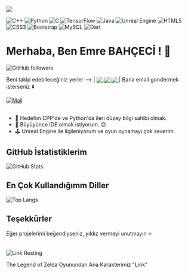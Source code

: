 <img src="https://i.redd.it/5c612iy7q5ia1.gif">

![C++](https://img.shields.io/badge/c++-%2300599C.svg?style=for-the-badge&logo=c%2B%2B&logoColor=white) ![Python](https://img.shields.io/badge/python-3670A0?style=for-the-badge&logo=python&logoColor=ffdd54) ![C](https://img.shields.io/badge/c-%2300599C.svg?style=for-the-badge&logo=c&logoColor=white) ![TensorFlow](https://img.shields.io/badge/TensorFlow-%23FF6F00.svg?style=for-the-badge&logo=TensorFlow&logoColor=white) ![Java](https://img.shields.io/badge/java-%23ED8B00.svg?style=for-the-badge&logo=java&logoColor=white) ![Unreal Engine](https://img.shields.io/badge/unreal%20engine-%23313131.svg?style=for-the-badge&logo=unreal%20engine&logoColor=white) ![HTML5](https://img.shields.io/badge/html5-%23E34F26.svg?style=for-the-badge&logo=html5&logoColor=white) ![CSS3](https://img.shields.io/badge/css3-%231572B6.svg?style=for-the-badge&logo=css3&logoColor=white) ![Bootstrap](https://img.shields.io/badge/bootstrap-%23563D7C.svg?style=for-the-badge&logo=bootstrap&logoColor=white) ![MySQL](https://img.shields.io/badge/mysql-%2300f.svg?style=for-the-badge&logo=mysql&logoColor=white) ![Dart](https://img.shields.io/badge/dart-%230175C2.svg?style=for-the-badge&logo=dart&logoColor=white)

# Merhaba, Ben Emre BAHÇECİ ! 👋
![GitHub followers](https://img.shields.io/github/followers/EmreBHCC?label=Follow&style=social) 
<p>
  Beni takip edebileceğiniz yerler -->   |
  <a href="https://www.linkedin.com/in/emrebahceci/" target="_blank">
    <img align="center" src="https://img.shields.io/badge/LinkedIn-%230077B5.svg?style=for-the-badge&logo=linkedin&logoColor=white">
  </a>
  <a href="https://www.instagram.com/emre_bahceci/" target="_blank">
    <img align="center" src="https://img.shields.io/badge/Instagram-%23E4405F.svg?style=for-the-badge&logo=instagram&logoColor=white">
  </a>
  <a href="https://emrebahceci.com" target="_blank">
    <img align="center" src="https://img.shields.io/badge/Website-%23000000.svg?style=for-the-badge&logo=About.me&logoColor=white"> 
  </a> |
  Bana email gondermek isterseniz ⬇️
  
  [![Mail](https://img.shields.io/badge/Email-Me-%23D14836.svg?style=for-the-badge&logo=gmail&logoColor=white)](mailto:emrebahceci38@gmail.com)
  
</p>



##
- 🚀 Hedefim CPP'de ve Python'da ileri düzey bilgi sahibi olmak.
- 🌱 Büyüyünce IDE olmak istiyorum. 😊
- 🕹️ Unreal Engine ile ilgileniyorum ve oyun oynamayı çok severim.

## GitHub İstatistiklerim

![GitHub Stats](https://github-readme-stats.vercel.app/api?username=EmreBHCC&show_icons=true&theme=radical)

## En Çok Kullandığımm Diller

![Top Langs](https://github-readme-stats.vercel.app/api/top-langs/?username=EmreBHCC&layout=compact&theme=radical)

## Teşekkürler
Eğer projelerimi beğendiyseniz, yıldız vermeyi unutmayın ⭐️
## 
![Link Resting](https://i.pinimg.com/originals/47/53/d7/4753d776ae8b2e1bd3ba05289ad27f8b.gif)

The Legend of Zelda Oyunundan Ana Karakterimiz "Link"
